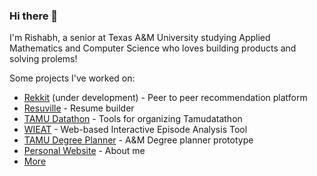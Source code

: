 ### Hi there 👋

I'm Rishabh, a senior at Texas A&M University studying Applied Mathematics and Computer Science who loves building products and solving prolems!

Some projects I've worked on:
- [Rekkit](https://rekkme.vercel.app) (under development) - Peer to peer recommendation platform
- [Resuville](https://resuville.com) - Resume builder
- [TAMU Datathon](https://github.com/tamu-datathon-org) - Tools for organizing Tamudatathon
- [WIEAT](https://github.com/tatiaris/wieat-frontend) - Web-based Interactive Episode Analysis Tool
- [TAMU Degree Planner](https://github.com/tatiaris/degreeplanner) - A&M Degree planner prototype
- [Personal Website](https://tatiaris.com) - About me
- [More](https://github.com/tatiaris?tab=repositories)
